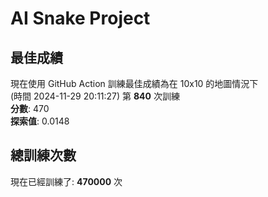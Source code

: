 
# AI Snake Project

## **最佳成績**
























































現在使用 GitHub Action 訓練最佳成績為在 10x10 的地圖情況下  
(時間 2024-11-29 20:11:27) 第 **840** 次訓練  
**分數**: 470  
**探索值**: 0.0148

















































































































## 總訓練次數
現在已經訓練了: **470000** 次
